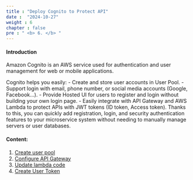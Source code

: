 ```yaml
---
title : "Deploy Cognito to Protect API"
date :  "2024-10-27" 
weight : 6
chapter : false
pre : " <b> 6. </b> "
---
```


#### Introduction
Amazon Cognito is an AWS service used for authentication and user management for web or mobile applications.

Cognito helps you easily:
    - Create and store user accounts in User Pool.
    - Support login with email, phone number, or social media accounts (Google, Facebook...).
    - Provide Hosted UI for users to register and login without building your own login page.
    - Easily integrate with API Gateway and AWS Lambda to protect APIs with JWT tokens (ID token, Access token).
Thanks to this, you can quickly add registration, login, and security authentication features to your microservice system without needing to manually manage servers or user databases.

#### Content:
1. [Create user pool](6.1-CreateUserPool/)
2. [Configure API Gateway](6.2-ConfigureAPIGateway/)
3. [Update lambda code](6.3-UpdatecodeLambda/)
4. [Create User Token](6.4-CreateUserToken/)